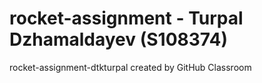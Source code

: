 # rocket-assignment - Turpal Dzhamaldayev (S108374)
rocket-assignment-dtkturpal created by GitHub Classroom
